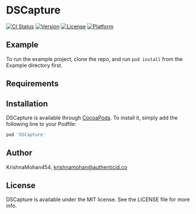 # DSCapture

[![CI Status](https://img.shields.io/travis/KrishnaMohan454/DSCapture.svg?style=flat)](https://travis-ci.org/KrishnaMohan454/DSCapture)
[![Version](https://img.shields.io/cocoapods/v/DSCapture.svg?style=flat)](https://cocoapods.org/pods/DSCapture)
[![License](https://img.shields.io/cocoapods/l/DSCapture.svg?style=flat)](https://cocoapods.org/pods/DSCapture)
[![Platform](https://img.shields.io/cocoapods/p/DSCapture.svg?style=flat)](https://cocoapods.org/pods/DSCapture)

## Example

To run the example project, clone the repo, and run `pod install` from the Example directory first.

## Requirements

## Installation

DSCapture is available through [CocoaPods](https://cocoapods.org). To install
it, simply add the following line to your Podfile:

```ruby
pod 'DSCapture'
```

## Author

KrishnaMohan454, krishnamohan@authenticid.co

## License

DSCapture is available under the MIT license. See the LICENSE file for more info.
